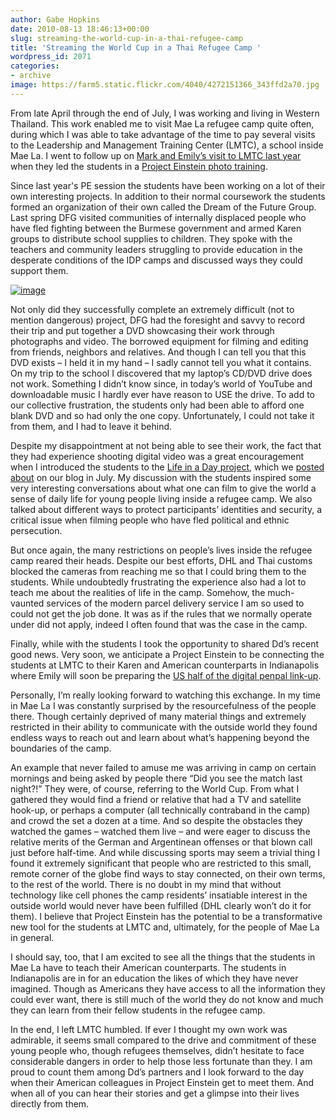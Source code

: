 ```yaml
---
author: Gabe Hopkins
date: 2010-08-13 18:46:13+00:00
slug: streaming-the-world-cup-in-a-thai-refugee-camp
title: 'Streaming the World Cup in a Thai Refugee Camp '
wordpress_id: 2071
categories:
- archive
image: https://farm5.static.flickr.com/4040/4272151366_343ffd2a70.jpg
---
```


From late April through the end of July, I was working and living in Western Thailand. This work enabled me to visit Mae La refugee camp quite often, during which I was able to take advantage of the time to pay several visits to the Leadership and Management Training Center (LMTC), a school inside Mae La.  I went to follow up on [Mark and Emily’s visit to LMTC last year](http://digital-democracy.org/2010/04/13/ddtv-episode-11-stories-from-a-thai-refugee-camp/) when they led the students in a [Project Einstein photo training](http://digital-democracy.org/what-we-do/programs/#projecteinstein).

Since last year's PE session the students have been working on a lot of their own interesting projects.  In addition to their normal coursework the students formed an organization of their own called the Dream of the Future Group.  Last spring DFG visited communities of internally displaced people who have fled fighting between the Burmese government and armed Karen groups to distribute school supplies to children.  They spoke with the teachers and community leaders struggling to provide education in the desperate conditions of the IDP camps and discussed ways they could support them.

[![image](https://farm5.static.flickr.com/4040/4272151366_343ffd2a70.jpg)](http://www.flickr.com/photos/digitaldemocracy/sets/72157622892610180/)

Not only did they successfully complete an extremely difficult (not to mention dangerous) project, DFG had the foresight and savvy to record their trip and put together a DVD showcasing their work through photographs and video.  The borrowed equipment for filming and editing from friends, neighbors and relatives.  And though I can tell you that this DVD exists – I held it in my hand – I sadly cannot tell you what it contains.  On my trip to the school I discovered that my laptop’s CD/DVD drive does not work.  Something I didn’t know since, in today’s world of YouTube and downloadable music I hardly ever have reason to USE the drive.  To add to our collective frustration, the students only had been able to afford one blank DVD and so had only the one copy.  Unfortunately, I could not take it from them, and I had to leave it behind.

Despite my disappointment at not being able to see their work, the fact that they had experience shooting digital video was a great encouragement when I introduced the students to the [Life in a Day project](http://www.youtube.com/watch?v=XMxuocCN1O0), which we [posted about](http://digital-democracy.org/2010/07/28/life-in-a-day/) on our blog in July. My discussion with the students inspired some very interesting conversations about what one can film to give the world a sense of daily life for young people living inside a refugee camp.  We also talked about different ways to protect participants’ identities and security, a critical issue when filming people who have fled political and ethnic persecution.

But once again, the many restrictions on people’s lives inside the refugee camp reared their heads.  Despite our best efforts, DHL and Thai customs blocked the cameras from reaching me so that I could bring them to the students.  While undoubtedly frustrating the experience also had a lot to teach me about the realities of life in the camp.  Somehow, the much-vaunted services of the modern parcel delivery service I am so used to could not get the job done.  It was as if the rules that we normally operate under did not apply, indeed I often found that was the case in the camp.

Finally, while with the students I took the opportunity to shared Dd’s recent good news. Very soon, we anticipate a Project Einstein to be connecting the students at LMTC to their Karen and American counterparts in Indianapolis where Emily will soon be preparing the [US half of the digital penpal link-up](http://digital-democracy.org/2010/04/06/launching-project-einstein-indy-with-support-from-the-clowes-fund/).

Personally, I’m really looking forward to watching this exchange.  In my time in Mae La I was constantly surprised by the resourcefulness of the people there.  Though certainly deprived of many material things and extremely restricted in their ability to communicate with the outside world they found endless ways to reach out and learn about what’s happening beyond the boundaries of the camp.

An example that never failed to amuse me was arriving in camp on certain mornings and being asked by people there “Did you see the match last night?!”  They were, of course, referring to the World Cup. From what I gathered they would find a friend or relative that had a TV and satellite hook-up, or perhaps a computer (all technically contraband in the camp) and crowd the set a dozen at a time.  And so despite the obstacles they watched the games – watched them live – and were eager to discuss the relative merits of the German and Argentinean offenses or that blown call just before half-time.  And while discussing sports may seem a trivial thing I found it extremely significant that people who are restricted to this small, remote corner of the globe find ways to stay connected, on their own terms, to the rest of the world.
There is no doubt in my mind that without technology like cell phones the camp residents’ insatiable interest in the outside world would never have been fulfilled (DHL clearly won’t do it for them).  I believe that Project Einstein has the potential to be a transformative new tool for the students at LMTC and, ultimately, for the people of Mae La in general.

I should say, too, that I am excited to see all the things that the students in Mae La have to teach their American counterparts.  The students in Indianapolis are in for an education the likes of which they have never imagined.  Though as Americans they have access to all the information they could ever want, there is still much of the world they do not know and much they can learn from their fellow students in the refugee camp.

In the end, I left LMTC humbled.  If ever I thought my own work was admirable, it seems small compared to the drive and commitment of these young people who, though refugees themselves, didn’t hesitate to face considerable dangers in order to help those less fortunate than they.  I am proud to count them among Dd’s partners and I look forward to the day when their American colleagues in Project Einstein get to meet them.  And when all of you can hear their stories and get a glimpse into their lives directly from them.
